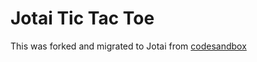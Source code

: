 # Jotai Tic Tac Toe

This was forked and migrated to Jotai from [codesandbox](
https://codesandbox.io/s/jotai-tic-tac-6cg3h)

